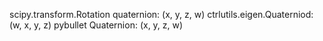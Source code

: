 scipy.transform.Rotation quaternion: (x, y, z, w)
ctrlutils.eigen.Quaterniod: (w, x, y, z)
pybullet Quaternion: (x, y, z, w)